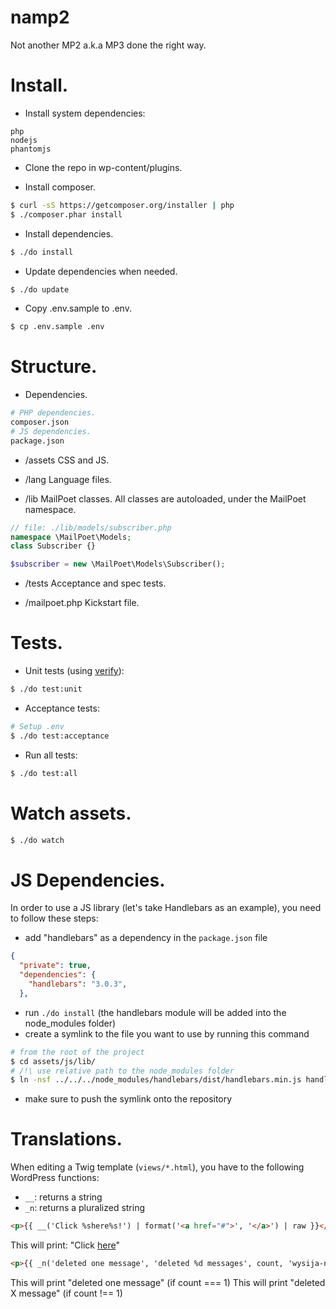 # namp2

Not another MP2 a.k.a MP3 done the right way.

# Install.

- Install system dependencies:
```
php
nodejs
phantomjs
```

- Clone the repo in wp-content/plugins.

- Install composer.
```sh
$ curl -sS https://getcomposer.org/installer | php
$ ./composer.phar install
```

- Install dependencies.
```sh
$ ./do install
```

- Update dependencies when needed.
```sh
$ ./do update
```

- Copy .env.sample to .env.
```sh
$ cp .env.sample .env
```

# Structure.

- Dependencies.
```sh
# PHP dependencies.
composer.json
# JS dependencies.
package.json
```

- /assets
CSS and JS.

- /lang
Language files.

- /lib
MailPoet classes. All classes are autoloaded, under the MailPoet namespace.
```php
// file: ./lib/models/subscriber.php
namespace \MailPoet\Models;
class Subscriber {}
```
```php
$subscriber = new \MailPoet\Models\Subscriber();
```

- /tests
Acceptance and spec tests.

- /mailpoet.php
Kickstart file.

# Tests.

- Unit tests (using [verify](https://github.com/Codeception/Verify)):
```sh
$ ./do test:unit
```

- Acceptance tests:
```sh
# Setup .env
$ ./do test:acceptance
```

- Run all tests:
```sh
$ ./do test:all
```

# Watch assets.
```sh
$ ./do watch
```

# JS Dependencies.
In order to use a JS library (let's take Handlebars as an example), you need to follow these steps:

* add "handlebars" as a dependency in the `package.json` file
```json
{
  "private": true,
  "dependencies": {
    "handlebars": "3.0.3",
  },
```
* run `./do install` (the handlebars module will be added into the node_modules folder)
* create a symlink to the file you want to use by running this command
```sh
# from the root of the project
$ cd assets/js/lib/
# /!\ use relative path to the node_modules folder
$ ln -nsf ../../../node_modules/handlebars/dist/handlebars.min.js handlebars.min.js
```
* make sure to push the symlink onto the repository

# Translations.
When editing a Twig template (`views/*.html`), you have to the following WordPress functions:

* `__`: returns a string
* `_n`: returns a pluralized string

```html
<p>{{ __('Click %shere%s!') | format('<a href="#">', '</a>') | raw }}</p>
```
This will print: "Click [here](#)"

```html
<p>{{ _n('deleted one message', 'deleted %d messages', count, 'wysija-newsletters') | format(count) }}</p>
```
This will print "deleted one message" (if count === 1)
This will print "deleted X message" (if count !== 1)